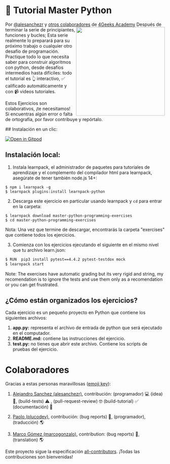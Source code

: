 <!-- hide -->
# 🐍 Tutorial Master Python

<p>Por <a href="https://twitter.com/alesanchezr">@alesanchezr</a> y <a href="https://github.com/4GeeksAcademy//master-python-programming-exercises/graphs/contributors">otros colaboradores</a> de <a href="http://4geeksacademy.co/">4Geeks Academy</a><a href="https://www.4geeksacademy.co"><img height="280" align="right" src="https://raw.githubusercontent.com/ElviraQDP/master-python-programming-exercises/master/badge-master-python.png"></a>
<!-- endhide -->
Después de terminar la serie de principiantes, funciones y bucles; Esta serie realmente lo preparará para su próximo trabajo o cualquier otro desafío de programación. Practique todo lo que necesita saber para construir algoritmos con python, desde desafíos intermedios hasta difíciles: todo el tutorial es 👆 interactivo, ✅ calificado automáticamente y con 📹 videos tutoriales.

<!-- hide -->
Estos Ejercicios son colaborativos, ¡te necesitamos! Si encuentras algún error o falta de ortografía, por favor contribuye y repórtalo.

## Instalación en un clic:

[![Open in Gitpod](https://gitpod.io/button/open-in-gitpod.svg)](https://gitpod.io#https://github.com/4GeeksAcademy/master-python-programming-exercises.git)


## Instalación local:

1. Instala learnpack, el administrador de paquetes para tutoriales de aprendizaje y el complemento del compilador html para learnpack, asegúrate de tener también node.js 14+:

```
$ npm i learnpack -g
$ learnpack plugins:install learnpack-python
```

2. Descarga este ejercicio en particular usando learnpack y `cd` para entrar en la carpeta:

```
$ learnpack download master-python-programming-exercises
$ cd master-python-programming-exercises
```

Nota: Una vez que termine de descargar, encontrarás la carpeta "exercises" que contiene todos los ejercicios.

3. Comienza con los ejercicios ejecutando el siguiente en el mismo nivel que tu archivo learn.json:

```sh
$ RUN  pip3 install pytest==4.4.2 pytest-testdox mock
$ learnpack start
```
<!-- endhide -->
Note: The exercises have automatic grading but its very rigid and string, my recomendation is to ignore the tests and use them only as a recomendation or you can get frustrated.


## ¿Cómo están organizados los ejercicios?

Cada ejercicio es un pequeño proyecto en Python que contiene los siguientes archivos:

1. **app.py:** representa el archivo de entrada de python que será ejecutado en el computador.
2. **README.md:** contiene las instrucciones del ejercicio.
3. **test.py:** no tienes que abrir este archivo. Contiene los scripts de pruebas del ejercicio.

# Colaboradores
 
Gracias a estas personas maravillosas ([emoji key](https://github.com/kentcdodds/all-contributors#emoji-key)):

1. [Alejandro Sanchez (alesanchezr)](https://github.com/alesanchezr), contribución: (programador) 💻 (idea) 🤔, (build-tests) ⚠️ , (pull-request-review) 🤓 (build-tutorial) ✅ (documentación) 📖

2. [Paolo (plucodev)](https://github.com/plucodev), contribución: (bug reports) 🐛, (programador), (traducción) 🌎

3. [Marco Gómez (marcogonzalo)](https://github.com/marcogonzalo), contribution: (bug reports) 🐛, (translation) 🌎

Este proyecto sigue la especificación [all-contributors](https://github.com/kentcdodds/all-contributors). ¡Todas las contribuciones son bienvenidas!
